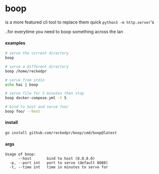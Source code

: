 # boop

is a more featured cli tool to replace them quick `python3 -m http.server`'s

..for everytime you need to boop something across the lan

#### examples

```bash
# serve the current directory
boop

# serve a different directory
boop /home/reckedpr

# serve from stdin
echo hai | boop

# serve file for 5 minutes then stop
boop docker-compose.yml -t 5

# bind to host and serve foo/
boop foo/ --host
```

#### install

```bash
go install github.com/reckedpr/boop/cmd/boop@latest
```

#### args

```
Usage of boop:
      --host       bind to host (0.0.0.0)
  -p, --port int   port to serve (default 8080)
  -t, --time int   time in minutes to serve for
```